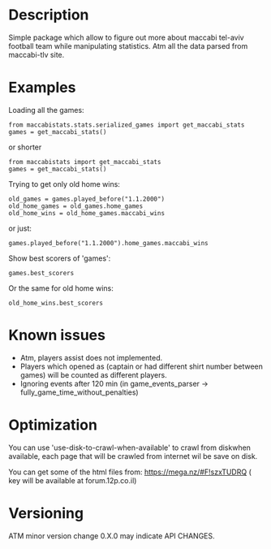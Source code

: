 # Description 

Simple package which allow to figure out more about maccabi tel-aviv football team while manipulating statistics.
Atm all the data parsed from maccabi-tlv site.

# Examples

Loading all the games:
```
from maccabistats.stats.serialized_games import get_maccabi_stats
games = get_maccabi_stats()
```
or shorter

```
from maccabistats import get_maccabi_stats
games = get_maccabi_stats()
```

Trying to get only old home wins:
```
old_games = games.played_before("1.1.2000")
old_home_games = old_games.home_games
old_home_wins = old_home_games.maccabi_wins
```

or just:
```
games.played_before("1.1.2000").home_games.maccabi_wins
```



Show best scorers of 'games':
```
games.best_scorers
```

Or the same for old home wins:
```
old_home_wins.best_scorers
```



# Known issues

* Atm, players assist does not implemented.
* Players which opened as (captain or had different shirt number between games) will be counted as different players.
* Ignoring events after 120 min (in game_events_parser -> fully_game_time_without_penalties)


# Optimization 
 You can use 'use-disk-to-crawl-when-available' to crawl from diskwhen available, each page that will be crawled from internet wil be save on disk.
 
 You can get some of the html files from:
 https://mega.nz/#F!szxTUDRQ ( key will be available at forum.12p.co.il) 
 
 
# Versioning
ATM minor version change 0.X.0 may indicate API CHANGES.
 
